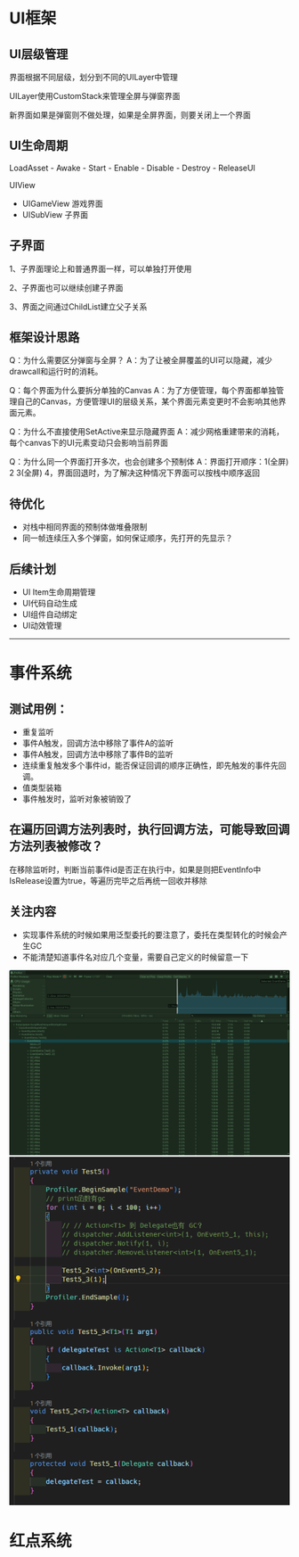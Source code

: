 # UI框架
## UI层级管理
界面根据不同层级，划分到不同的UILayer中管理

UILayer使用CustomStack来管理全屏与弹窗界面

新界面如果是弹窗则不做处理，如果是全屏界面，则要关闭上一个界面


## UI生命周期
LoadAsset - Awake - Start - Enable - Disable - Destroy - ReleaseUI

UIView
 - UIGameView 游戏界面
 - UISubView 子界面

## 子界面
1、子界面理论上和普通界面一样，可以单独打开使用

2、子界面也可以继续创建子界面

3、界面之间通过ChildList建立父子关系

## 框架设计思路
Q：为什么需要区分弹窗与全屏？
A：为了让被全屏覆盖的UI可以隐藏，减少drawcall和运行时的消耗。

Q：每个界面为什么要拆分单独的Canvas
A：为了方便管理，每个界面都单独管理自己的Canvas，方便管理UI的层级关系，某个界面元素变更时不会影响其他界面元素。

Q：为什么不直接使用SetActive来显示隐藏界面
A：减少网格重建带来的消耗，每个canvas下的UI元素变动只会影响当前界面

Q：为什么同一个界面打开多次，也会创建多个预制体
A：界面打开顺序：1(全屏) 2 3(全屏) 4，界面回退时，为了解决这种情况下界面可以按栈中顺序返回

## 待优化
- 对栈中相同界面的预制体做堆叠限制
- 同一帧连续压入多个弹窗，如何保证顺序，先打开的先显示？

## 后续计划
- UI Item生命周期管理
- UI代码自动生成
- UI组件自动绑定
- UI动效管理

---
# 事件系统

## 测试用例：
- 重复监听
- 事件A触发，回调方法中移除了事件A的监听
- 事件A触发，回调方法中移除了事件B的监听
- 连续重复触发多个事件id，能否保证回调的顺序正确性，即先触发的事件先回调。
- 值类型装箱
- 事件触发时，监听对象被销毁了

## 在遍历回调方法列表时，执行回调方法，可能导致回调方法列表被修改？
在移除监听时，判断当前事件id是否正在执行中，如果是则把EventInfo中IsRelease设置为true，等遍历完毕之后再统一回收并移除

## 关注内容
- 实现事件系统的时候如果用泛型委托的要注意了，委托在类型转化的时候会产生GC
- 不能清楚知道事件名对应几个变量，需要自己定义的时候留意一下

![输入图片说明](Assets\HaloFrame\Samples\Event\EventTips1.png)
![输入图片说明](Assets\HaloFrame\Samples\Event\EventTips2.png)

# 红点系统